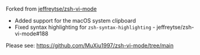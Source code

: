 Forked from [jeffreytse/zsh-vi-mode](https://github.com/jeffreytse/zsh-vi-mode)

- Added support for the macOS system clipboard
- Fixed syntax highlighting for `zsh-syntax-highlighting` - jeffreytse/zsh-vi-mode#188

Please see: https://github.com/MuXiu1997/zsh-vi-mode/tree/main

